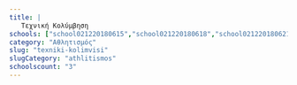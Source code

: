 ```yaml
---
title: |
   Τεχνική Κολύμβηση
schools: ["school021220180615","school021220180618","school021220180621"]
category: "Αθλητισμός"
slug: "texniki-kolimvisi"
slugCategory: "athlitismos"
schoolscount: "3"
---
```


